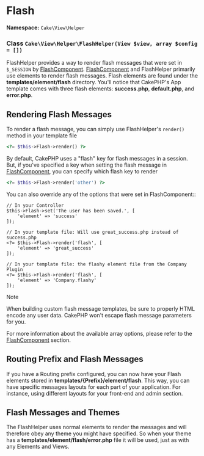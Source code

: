 # Flash

**Namespace:** `Cake\View\Helper`


### Class `Cake\View\Helper\FlashHelper(View $view, array $config = [])`


FlashHelper provides a way to render flash messages that were set in
`$_SESSION` by [FlashComponent](/en/controllers/components/flash.md).
[FlashComponent](/en/controllers/components/flash.md) and FlashHelper
primarily use elements to render flash messages.  Flash elements are found under
the **templates/element/flash** directory.  You'll notice that CakePHP's App
template comes with three flash elements: **success.php**, **default.php**, and
**error.php**.

## Rendering Flash Messages

To render a flash message, you can simply use FlashHelper's `render()`
method in your template file

```php
<?= $this->Flash->render() ?>
```
By default, CakePHP uses a "flash" key for flash messages in a session.  But, if
you've specified a key when setting the flash message in
[FlashComponent](/en/controllers/components/flash.md), you can specify which
flash key to render
```php
<?= $this->Flash->render('other') ?>
```

You can also override any of the options that were set in FlashComponent::

    // In your Controller
    $this->Flash->set('The user has been saved.', [
        'element' => 'success'
    ]);

    // In your template file: Will use great_success.php instead of success.php
    <?= $this->Flash->render('flash', [
        'element' => 'great_success'
    ]);

    // In your template file: the flashy element file from the Company Plugin
    <?= $this->Flash->render('flash', [
        'element' => 'Company.flashy'
    ]);

> [!NOTE]
> When building custom flash message templates, be sure to properly HTML
> encode any user data. CakePHP won't escape flash message parameters for you.
>
>
For more information about the available array options, please refer to the
[FlashComponent](/en/controllers/components/flash.md) section.

## Routing Prefix and Flash Messages

If you have a Routing prefix configured, you can now have your Flash elements
stored in **templates/{Prefix}/element/flash**. This way, you can have
specific messages layouts for each part of your application. For instance, using
different layouts for your front-end and admin section.

## Flash Messages and Themes

The FlashHelper uses normal elements to render the messages and will therefore
obey any theme you might have specified. So when your theme has a
**templates/element/flash/error.php** file it will be used, just as with any
Elements and Views.
